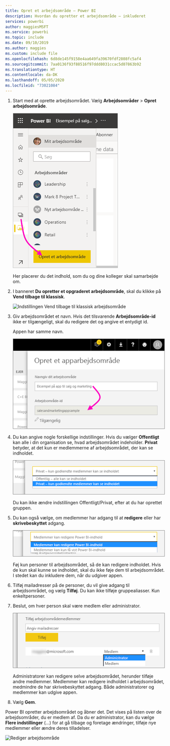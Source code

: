 ```yaml
---
title: Opret et arbejdsområde – Power BI
description: Hvordan du opretter et arbejdsområde – inkluderet
services: powerbi
author: maggiesMSFT
ms.service: powerbi
ms.topic: include
ms.date: 09/10/2019
ms.author: maggies
ms.custom: include file
ms.openlocfilehash: 6d8de145f9158e4aa649fa39670fdf2808fc5af4
ms.sourcegitcommit: 7aa0136f93f88516f97ddd8031ccac5d07863b92
ms.translationtype: HT
ms.contentlocale: da-DK
ms.lasthandoff: 05/05/2020
ms.locfileid: "73021084"
---
```

1. Start med at oprette arbejdsområdet. Vælg **Arbejdsområder** > **Opret arbejdsområde**. 
   
     ![Opret arbejdsområde](media/powerbi-service-create-app-workspace/power-bi-workspace-create.png)
   
    Her placerer du det indhold, som du og dine kolleger skal samarbejde om.

2. I banneret **Du opretter et opgraderet arbejdsområde**, skal du klikke på **Vend tilbage til klassisk**. 

    ![Indstillingen Vend tilbage til klassisk arbejdsområde](media/powerbi-service-create-app-workspace/power-bi-revert-classic-workspace.png)

3. Giv arbejdsområdet et navn. Hvis det tilsvarende **Arbejdsområde-id** ikke er tilgængeligt, skal du redigere det og angive et entydigt id.
   
     Appen har samme navn.
   
     ![Navn på arbejdsområdet](media/powerbi-service-create-app-workspace/power-bi-apps-create-workspace-name.png)

3. Du kan angive nogle forskellige indstillinger. Hvis du vælger **Offentligt** kan alle i din organisation se, hvad arbejdsområdet indeholder. **Privat** betyder, at det kun er medlemmerne af arbejdsområdet, der kan se indholdet.
   
     ![Angiv Privat eller Offentligt](media/powerbi-service-create-app-workspace/power-bi-apps-create-workspace-private-public.png)
   
    Du kan ikke ændre indstillingen Offentligt/Privat, efter at du har oprettet gruppen.

4. Du kan også vælge, om medlemmer har adgang til at **redigere** eller har **skrivebeskyttet** adgang.
   
     ![Angiv redigering eller skrivebeskyttelse](media/powerbi-service-create-app-workspace/power-bi-apps-create-workspace-members-edit.png)
   
     Føj kun personer til arbejdsområdet, så de kan redigere indholdet. Hvis de kun skal kunne se indholdet, skal du ikke føje dem til arbejdsområdet. I stedet kan du inkludere dem, når du udgiver appen.

5. Tilføj mailadresser på de personer, du vil give adgang til arbejdsområdet, og vælg **Tilføj**. Du kan ikke tilføje gruppealiasser. Kun enkeltpersoner.

6. Beslut, om hver person skal være medlem eller administrator.
   
     ![Angiv Medlem eller Administrator](media/powerbi-service-create-app-workspace/power-bi-apps-create-workspace-admin.png)
   
    Administratorer kan redigere selve arbejdsområdet, herunder tilføje andre medlemmer. Medlemmer kan redigere indholdet i arbejdsområdet, medmindre de har skrivebeskyttet adgang. Både administratorer og medlemmer kan udgive appen.

7. Vælg **Gem**.

Power BI opretter arbejdsområdet og åbner det. Det vises på listen over de arbejdsområder, du er medlem af. Da du er administrator, kan du vælge **Flere indstillinger** (…) for at gå tilbage og foretage ændringer, tilføje nye medlemmer eller ændre deres tilladelser.

![Rediger arbejdsområde](media/powerbi-service-create-app-workspace/power-bi-workspace-old-settings.png)

